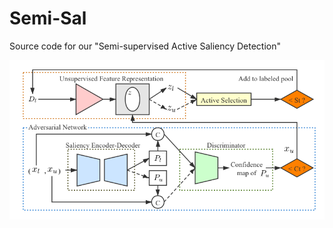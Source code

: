 # Semi-Sal
Source code for our "Semi-supervised Active Saliency Detection"

![alt text](./semi_sal.png)
